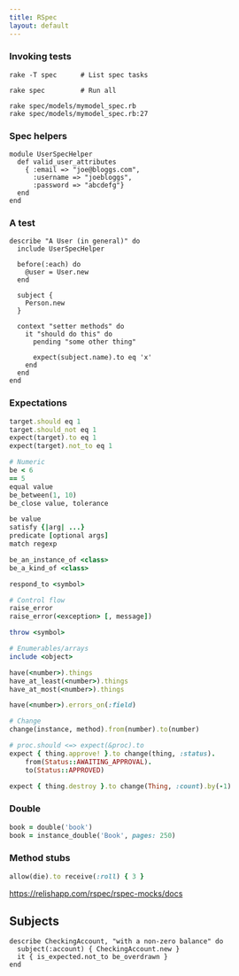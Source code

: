 ```yaml
---
title: RSpec
layout: default
---
```


### Invoking tests

    rake -T spec      # List spec tasks

    rake spec         # Run all

    rake spec/models/mymodel_spec.rb
    rake spec/models/mymodel_spec.rb:27

### Spec helpers

    module UserSpecHelper
      def valid_user_attributes
        { :email => "joe@bloggs.com",
          :username => "joebloggs",
          :password => "abcdefg"}
      end
    end

### A test

    describe "A User (in general)" do
      include UserSpecHelper

      before(:each) do
        @user = User.new
      end

      subject {
        Person.new
      }

      context "setter methods" do
        it "should do this" do
          pending "some other thing"

          expect(subject.name).to eq 'x'
        end
      end
    end

### Expectations

```rb
target.should eq 1
target.should_not eq 1
expect(target).to eq 1
expect(target).not_to eq 1
```

```rb
# Numeric
be < 6
== 5
equal value
be_between(1, 10)
be_close value, tolerance

be value
satisfy {|arg| ...}
predicate [optional args]
match regexp

be_an_instance_of <class>
be_a_kind_of <class>

respond_to <symbol>

# Control flow
raise_error
raise_error(<exception> [, message])

throw <symbol>

# Enumerables/arrays
include <object>

have(<number>).things
have_at_least(<number>).things
have_at_most(<number>).things

have(<number>).errors_on(:field)

# Change
change(instance, method).from(number).to(number)

# proc.should <=> expect(&proc).to
expect { thing.approve! }.to change(thing, :status).
    from(Status::AWAITING_APPROVAL).
    to(Status::APPROVED)

expect { thing.destroy }.to change(Thing, :count).by(-1)
```

### Double

```rb
book = double('book')
book = instance_double('Book', pages: 250)
```

### Method stubs

```rb
allow(die).to receive(:roll) { 3 }
```

https://relishapp.com/rspec/rspec-mocks/docs

## Subjects

    describe CheckingAccount, "with a non-zero balance" do
      subject(:account) { CheckingAccount.new }
      it { is_expected.not_to be_overdrawn }
    end
